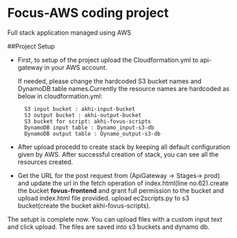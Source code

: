 # Focus-AWS coding project
 Full stack application managed using AWS

##Project Setup
- First, to setup of the project upload the Cloudformation.yml to api-gateway in your AWS account. 

    If needed, please change the hardcoded S3 bucket names and DynamoDB table names.Currently the resource names are hardcoded as below in cloudformation.yml:

        S3 input bucket : akhi-input-bucket
        S3 output bucket : akhi-output-bucket
        S3 bucket for script: akhi-fovus-scripts
        DynamoDB input table : Dynamo_input-s3-db
        DynamoDB output table : Dynamo_output-s3-db

- After upload procedd to create stack by keeping all default configuration given by AWS. After successful creation of stack, you can see all the resources created.

- Get the URL for the post request from (ApiGateway -> Stages-> prod) and update the url in the fetch operation of index.html(line no.62).create the bucket **fovus-frontend** and grant full permission to the bucket and upload index.html file provided. upload ec2scripts.py to s3 bucket(create the bucket akhi-fovus-scripts).

The setupt is complete now. You can upload files with a custom input text and click upload. The files are saved into s3 buckets and dynamo db.
